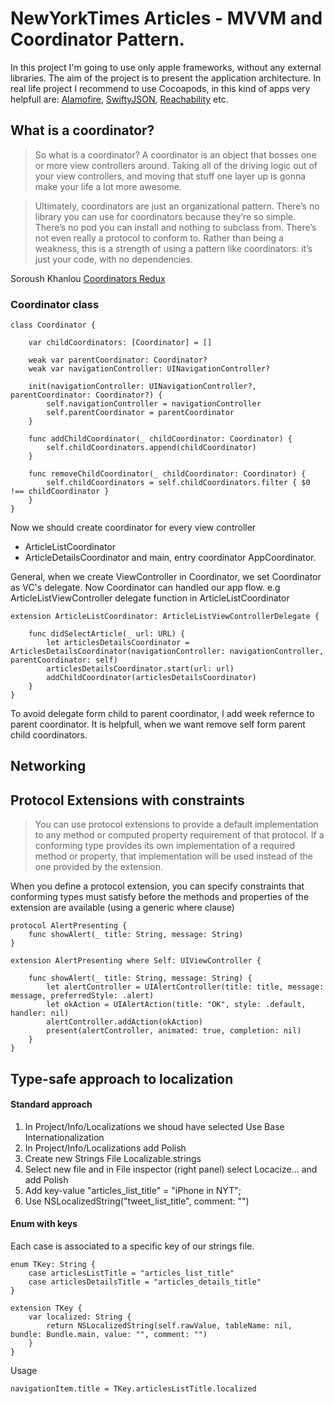 # NewYorkTimes Articles - MVVM and Coordinator Pattern.

In this project I'm going to use only apple frameworks, without any external libraries. The aim of the project is to present the application architecture.
In real life project I recommend to use Cocoapods, in this kind of apps very helpfull are: [Alamofire](https://github.com/Alamofire/Alamofire), [SwiftyJSON](https://github.com/SwiftyJSON/SwiftyJSON), [Reachability](https://github.com/ashleymills/Reachability.swift) etc.

## What is a coordinator?

> So what is a coordinator? A coordinator is an object that bosses one or more view controllers around. Taking all of the driving logic out of your view controllers, and moving that stuff one layer up is gonna make your life a lot more awesome.

> Ultimately, coordinators are just an organizational pattern. There’s no library you can use for coordinators because they’re so simple. There’s no pod you can install and nothing to subclass from. There’s not even really a protocol to conform to. Rather than being a weakness, this is a strength of using a pattern like coordinators: it’s just your code, with no dependencies.

Soroush Khanlou [Coordinators Redux](http://khanlou.com/2015/10/coordinators-redux/) 


### Coordinator class

```
class Coordinator {

    var childCoordinators: [Coordinator] = []

    weak var parentCoordinator: Coordinator?
    weak var navigationController: UINavigationController?

    init(navigationController: UINavigationController?, parentCoordinator: Coordinator?) {
        self.navigationController = navigationController
        self.parentCoordinator = parentCoordinator
    }

    func addChildCoordinator(_ childCoordinator: Coordinator) {
        self.childCoordinators.append(childCoordinator)
    }

    func removeChildCoordinator(_ childCoordinator: Coordinator) {
        self.childCoordinators = self.childCoordinators.filter { $0 !== childCoordinator }
    }
}
```

Now we should create coordinator for every view controller 
- ArticleListCoordinator
- ArticleDetailsCoordinator
and main, entry coordinator AppCoordinator.

General, when we create ViewController in Coordinator, we set Coordinator as VC's delegate.
Now Coordinator can handled our app flow. 
e.g ArticleListViewController delegate function in ArticleListCoordinator

```
extension ArticleListCoordinator: ArticleListViewControllerDelegate {

    func didSelectArticle(_ url: URL) {
        let articlesDetailsCoordinator = ArticlesDetailsCoordinator(navigationController: navigationController, parentCoordinator: self)
        articlesDetailsCoordinator.start(url: url)
        addChildCoordinator(articlesDetailsCoordinator)
    }
}

```

To avoid delegate form child to parent coordinator, I add week refernce to parent coordinator. It is helpfull, when we want remove self form parent child coordinators.

## Networking




## Protocol Extensions with constraints

> You can use protocol extensions to provide a default implementation to any method or computed property requirement of that protocol. If a conforming type provides its own implementation of a required method or property, that implementation will be used instead of the one provided by the extension.

When you define a protocol extension, you can specify constraints that conforming types must satisfy before the methods and properties of the extension are available (using a generic where clause)


```
protocol AlertPresenting {
    func showAlert(_ title: String, message: String)
}

extension AlertPresenting where Self: UIViewController {

    func showAlert(_ title: String, message: String) {
        let alertController = UIAlertController(title: title, message: message, preferredStyle: .alert)
        let okAction = UIAlertAction(title: "OK", style: .default, handler: nil)
        alertController.addAction(okAction)
        present(alertController, animated: true, completion: nil)
    }
}

```


## Type-safe approach to localization

#### Standard approach
1. In Project/Info/Localizations we shoud have selected Use Base Internationalization
2. In Project/Info/Localizations add Polish
3. Create new Strings File Localizable.strings
4. Select new file and in File inspector (right panel) select Locacize... and add Polish
5. Add key-value "articles_list_title" = "iPhone in NYT";
6. Use NSLocalizedString("tweet_list_title", comment: "")

#### Enum with keys
Each case is associated to a specific key of our strings file.
```
enum TKey: String {
    case articlesListTitle = "articles_list_title"
    case articlesDetailsTitle = "articles_details_title"
}

extension TKey {
    var localized: String {
        return NSLocalizedString(self.rawValue, tableName: nil, bundle: Bundle.main, value: "", comment: "")
    }
}
```

Usage
```
navigationItem.title = TKey.articlesListTitle.localized
```
